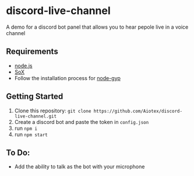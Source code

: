 # discord-live-channel
A demo for a discord bot panel that allows you to hear pepole live in a voice channel

## Requirements
- [node.js](https://nodejs.org/en/download/)
- [SoX](https://sourceforge.net/projects/sox/files/latest/download)
- Follow the installation process for [node-gyp](https://github.com/nodejs/node-gyp)

## Getting Started
1. Clone this repository: `git clone https://github.com/Aiotex/discord-live-channel.git`
2. Create a discord bot and paste the token in `config.json`
3. run `npm i`
4. run `npm start`

## To Do:
- Add the ability to talk as the bot with your microphone

